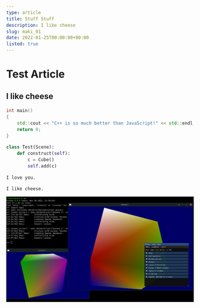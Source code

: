 ```yaml
---
type: article
title: Stuff Stuff
description: I like cheese
slug: maki_01
date: 2022-01-25T00:00:00+00:00
listed: true
---
```


# Test Article

## I like cheese

```cpp
int main()
{
    std::cout << "C++ is so much better than JavaScript!" << std::endl;
    return 0;
}
```

```py
class Test(Scene):
    def construct(self):
        c = Cube()
        self.add(c)
```

```
I love you.
```

```
I like cheese.
```

![Alt Text](../images/thumbs/maki.png)
